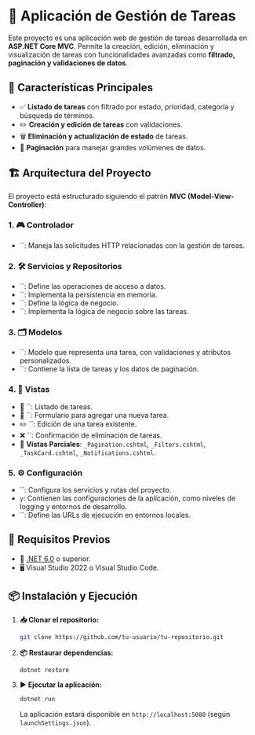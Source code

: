 # 📝 Aplicación de Gestión de Tareas

Este proyecto es una aplicación web de gestión de tareas desarrollada en **ASP.NET Core MVC**. Permite la creación, edición, eliminación y visualización de tareas con funcionalidades avanzadas como **filtrado, paginación y validaciones de datos**.

## 🚀 Características Principales

- ✅ **Listado de tareas** con filtrado por estado, prioridad, categoría y búsqueda de términos.
- ✏️ **Creación y edición de tareas** con validaciones.
- 🗑️ **Eliminación y actualización de estado** de tareas.
- 📄 **Paginación** para manejar grandes volúmenes de datos.

## 🏗️ Arquitectura del Proyecto

El proyecto está estructurado siguiendo el patrón **MVC (Model-View-Controller)**:

### **1. 🎮 Controlador**

- ``: Maneja las solicitudes HTTP relacionadas con la gestión de tareas.

### **2. 🛠️ Servicios y Repositorios**

- ``: Define las operaciones de acceso a datos.
- ``: Implementa la persistencia en memoria.
- ``: Define la lógica de negocio.
- ``: Implementa la lógica de negocio sobre las tareas.

### **3. 🗂️ Modelos**

- ``: Modelo que representa una tarea, con validaciones y atributos personalizados.
- ``: Contiene la lista de tareas y los datos de paginación.

### **4. 🎨 Vistas**

- 📌 ``: Listado de tareas.
- 📝 ``: Formulario para agregar una nueva tarea.
- ✏️ ``: Edición de una tarea existente.
- ❌ ``: Confirmación de eliminación de tareas.
- 📎 **Vistas Parciales**: `_Pagination.cshtml`, `_Filters.cshtml`, `_TaskCard.cshtml`, `_Notifications.cshtml`.

### **5. ⚙️ Configuración**

- ``: Configura los servicios y rutas del proyecto.
- `` y ``: Contienen las configuraciones de la aplicación, como niveles de logging y entornos de desarrollo.
- ``: Define las URLs de ejecución en entornos locales.

## 🔧 Requisitos Previos

- 📌 [.NET 6.0](https://dotnet.microsoft.com/download/dotnet/6.0) o superior.
- 🖥️ Visual Studio 2022 o Visual Studio Code.

## 📦 Instalación y Ejecución

1. **📥 Clonar el repositorio:**

   ```bash
   git clone https://github.com/tu-usuario/tu-repositorio.git
   ```

2. **📦 Restaurar dependencias:**

   ```bash
   dotnet restore
   ```

3. **▶️ Ejecutar la aplicación:**

   ```bash
   dotnet run
   ```

   La aplicación estará disponible en `http://localhost:5080` (según `launchSettings.json`).

##

